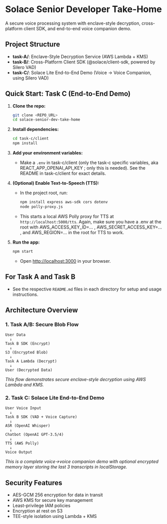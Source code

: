 # Solace Senior Developer Take-Home

A secure voice processing system with enclave-style decryption, cross-platform client SDK, and end-to-end voice companion demo.

## Project Structure

- **task-A/**: Enclave-Style Decryption Service (AWS Lambda + KMS)
- **task-B/**: Cross-Platform Client SDK (@solace/client-sdk, powered by Silero VAD)
- **task-C/**: Solace Lite End-to-End Demo (Voice → Voice Companion, using Silero VAD)

## Quick Start: Task C (End-to-End Demo)

1. **Clone the repo:**
   ```sh
   git clone <REPO_URL>
   cd solace-senior-dev-take-home
   ```
2. **Install dependencies:**
   ```sh
   cd task-c/client
   npm install
   ```
3. **Add your environment variables:**
   - Make a `.env` in task-c/client (only the task-c specific variables, aka REACT_APP_OPENAI_API_KEY ; only this is needed). See the README in task-c/client for exact details.
     
4. **(Optional) Enable Text-to-Speech (TTS):**
   - In the project root, run:
     ```sh
     npm install express aws-sdk cors dotenv
     node polly-proxy.js
     ```
   - This starts a local AWS Polly proxy for TTS at `http://localhost:5000/tts`. Again, make sure you have a .env at the root with AWS_ACCESS_KEY_ID=... , AWS_SECRET_ACCESS_KEY=... , and AWS_REGION=... in the root for TTS to work.
5. **Run the app:**
   ```sh
   npm start
   ```
   - Open [http://localhost:3000](http://localhost:3000) in your browser.


## For Task A and Task B
- See the respective `README.md` files in each directory for setup and usage instructions.

## Architecture Overview


### 1. Task A/B: Secure Blob Flow
```
User Data
  ↓
Task B SDK (Encrypt)
  ↓
S3 (Encrypted Blob)
  ↓
Task A Lambda (Decrypt)
  ↓
User (Decrypted Data)
```
*This flow demonstrates secure enclave-style decryption using AWS Lambda and KMS.*

### 2. Task C: Solace Lite End-to-End Demo
```
User Voice Input
  ↓
Task B SDK (VAD + Voice Capture)
  ↓
ASR (OpenAI Whisper)
  ↓
Chatbot (OpenAI GPT-3.5/4)
  ↓
TTS (AWS Polly)
  ↓
Voice Output
```
*This is a complete voice→voice companion demo with optional encrypted memory layer storing the last 3 transcripts in localStorage.*

## Security Features

- AES-GCM 256 encryption for data in transit
- AWS KMS for secure key management
- Least-privilege IAM policies
- Encryption at rest on S3
- TEE-style isolation using Lambda + KMS
